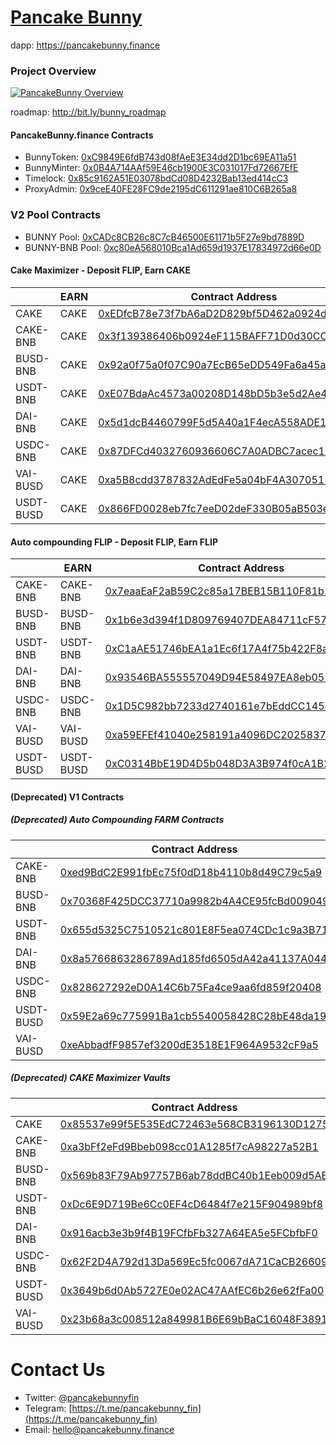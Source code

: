 # [Pancake Bunny](https://pancakebunny.finance)
dapp: https://pancakebunny.finance

### Project Overview  
[![PancakeBunny Overview](http://img.youtube.com/vi/xPUI9Eku4pE/default.jpg)](https://youtu.be/xPUI9Eku4pE)

roadmap: http://bit.ly/bunny_roadmap

#### PancakeBunny.finance Contracts
- BunnyToken: [0xC9849E6fdB743d08fAeE3E34dd2D1bc69EA11a51](https://bscscan.com/address/0xC9849E6fdB743d08fAeE3E34dd2D1bc69EA11a51)
- BunnyMinter: [0x0B4A714AAf59E46cb1900E3C031017Fd72667EfE](https://bscscan.com/address/0x0B4A714AAf59E46cb1900E3C031017Fd72667EfE) 
- Timelock: [0x85c9162A51E03078bdCd08D4232Bab13ed414cC3](https://bscscan.com/address/0x85c9162A51E03078bdCd08D4232Bab13ed414cC3)
- ProxyAdmin: [0x9ceE40FE28FC9de2195dC611291ae810C6B265a8](https://bscscan.com/address/0x9ceE40FE28FC9de2195dC611291ae810C6B265a8)

### V2 Pool Contracts
- BUNNY Pool: [0xCADc8CB26c8C7cB46500E61171b5F27e9bd7889D](https://bscscan.com/address/0xCADc8CB26c8C7cB46500E61171b5F27e9bd7889D)
- BUNNY-BNB Pool: [0xc80eA568010Bca1Ad659d1937E17834972d66e0D](https://bscscan.com/address/0xc80eA568010Bca1Ad659d1937E17834972d66e0D)

#### Cake Maximizer - Deposit FLIP, Earn CAKE
|     | EARN |     Contract Address |
|------|-----|--------------|
| CAKE | CAKE | [0xEDfcB78e73f7bA6aD2D829bf5D462a0924da28eD](https://bscscan.com/address/0xEDfcB78e73f7bA6aD2D829bf5D462a0924da28eD)|
| CAKE-BNB | CAKE | [0x3f139386406b0924eF115BAFF71D0d30CC090Bd5](https://bscscan.com/address/0x3f139386406b0924eF115BAFF71D0d30CC090Bd5)|
| BUSD-BNB | CAKE | [0x92a0f75a0f07C90a7EcB65eDD549Fa6a45a4975C](https://bscscan.com/address/0x92a0f75a0f07C90a7EcB65eDD549Fa6a45a4975C)|
| USDT-BNB | CAKE | [0xE07BdaAc4573a00208D148bD5b3e5d2Ae4Ebd0Cc](https://bscscan.com/address/0xE07BdaAc4573a00208D148bD5b3e5d2Ae4Ebd0Cc)|
| DAI-BNB | CAKE | [0x5d1dcB4460799F5d5A40a1F4ecA558ADE1c56831](https://bscscan.com/address/0x5d1dcB4460799F5d5A40a1F4ecA558ADE1c56831)|
| USDC-BNB | CAKE | [0x87DFCd4032760936606C7A0ADBC7acec1885293F](https://bscscan.com/address/0x87DFCd4032760936606C7A0ADBC7acec1885293F)|
| VAI-BUSD | CAKE | [0xa5B8cdd3787832AdEdFe5a04bF4A307051538FF2](https://bscscan.com/address/0xa5B8cdd3787832AdEdFe5a04bF4A307051538FF2)|
| USDT-BUSD | CAKE | [0x866FD0028eb7fc7eeD02deF330B05aB503e199d4](https://bscscan.com/address/0x866FD0028eb7fc7eeD02deF330B05aB503e199d4)|

#### Auto compounding FLIP - Deposit FLIP, Earn FLIP
|     | EARN |     Contract Address |
|------|-----|--------------|
| CAKE-BNB | CAKE-BNB | [0x7eaaEaF2aB59C2c85a17BEB15B110F81b192e98a](https://bscscan.com/address/0x7eaaEaF2aB59C2c85a17BEB15B110F81b192e98a)|
| BUSD-BNB | BUSD-BNB | [0x1b6e3d394f1D809769407DEA84711cF57e507B99](https://bscscan.com/address/0x1b6e3d394f1D809769407DEA84711cF57e507B99)|
| USDT-BNB | USDT-BNB | [0xC1aAE51746bEA1a1Ec6f17A4f75b422F8a656ee6](https://bscscan.com/address/0xC1aAE51746bEA1a1Ec6f17A4f75b422F8a656ee6)|
| DAI-BNB | DAI-BNB | [0x93546BA555557049D94E58497EA8eb057a3df939](https://bscscan.com/address/0x93546BA555557049D94E58497EA8eb057a3df939)|
| USDC-BNB | USDC-BNB | [0x1D5C982bb7233d2740161e7bEddCC14548C71186](https://bscscan.com/address/0x1D5C982bb7233d2740161e7bEddCC14548C71186)|
| VAI-BUSD | VAI-BUSD | [0xa59EFEf41040e258191a4096DC202583765a43E7](https://bscscan.com/address/0xa59EFEf41040e258191a4096DC202583765a43E7)|
| USDT-BUSD | USDT-BUSD | [0xC0314BbE19D4D5b048D3A3B974f0cA1B2cEE5eF3](https://bscscan.com/address/0xC0314BbE19D4D5b048D3A3B974f0cA1B2cEE5eF3)|


#### (Deprecated) V1 Contracts
##### (Deprecated) Auto Compounding FARM Contracts 
|     |      Contract Address |
|-----------|--------------|
| CAKE-BNB | [0xed9BdC2E991fbEc75f0dD18b4110b8d49C79c5a9](https://bscscan.com/address/0xed9BdC2E991fbEc75f0dD18b4110b8d49C79c5a9)|
| BUSD-BNB | [0x70368F425DCC37710a9982b4A4CE95fcBd009049](https://bscscan.com/address/0x70368F425DCC37710a9982b4A4CE95fcBd009049)|
| USDT-BNB | [0x655d5325C7510521c801E8F5ea074CDc1c9a3B71](https://bscscan.com/address/0x655d5325C7510521c801E8F5ea074CDc1c9a3B71)|
| DAI-BNB | [0x8a5766863286789Ad185fd6505dA42a41137A044](https://bscscan.com/address/0x8a5766863286789Ad185fd6505dA42a41137A044)|
| USDC-BNB | [0x828627292eD0A14C6b75Fa4ce9aa6fd859f20408](https://bscscan.com/address/0x828627292eD0A14C6b75Fa4ce9aa6fd859f20408)|
| USDT-BUSD | [0x59E2a69c775991Ba1cb5540058428C28bE48da19](https://bscscan.com/address/0x59E2a69c775991Ba1cb5540058428C28bE48da19)|
| VAI-BUSD | [0xeAbbadfF9857ef3200dE3518E1F964A9532cF9a5](https://bscscan.com/address/0xeAbbadfF9857ef3200dE3518E1F964A9532cF9a5)|

##### (Deprecated) CAKE Maximizer Vaults 
|     |      Contract Address |
|-----------|--------------|
| CAKE | [0x85537e99f5E535EdC72463e568CB3196130D1275](https://bscscan.com/address/0x85537e99f5E535EdC72463e568CB3196130D1275)|
| CAKE-BNB | [0xa3bFf2eFd9Bbeb098cc01A1285f7cA98227a52B1](https://bscscan.com/address/0xa3bFf2eFd9Bbeb098cc01A1285f7cA98227a52B1)|
| BUSD-BNB | [0x569b83F79Ab97757B6ab78ddBC40b1Eeb009d5AB](https://bscscan.com/address/0x569b83F79Ab97757B6ab78ddBC40b1Eeb009d5AB)|
| USDT-BNB | [0xDc6E9D719Be6Cc0EF4cD6484f7e215F904989bf8](https://bscscan.com/address/0xDc6E9D719Be6Cc0EF4cD6484f7e215F904989bf8)|
| DAI-BNB | [0x916acb3e3b9f4B19FCfbFb327A64EA5e5FCbfbF0](https://bscscan.com/address/0x916acb3e3b9f4B19FCfbFb327A64EA5e5FCbfbF0)|
| USDC-BNB | [0x62F2D4A792d13Da569Ec5fc0067dA71CaCB26609](https://bscscan.com/address/0x62F2D4A792d13Da569Ec5fc0067dA71CaCB26609)|
| USDT-BUSD | [0x3649b6d0Ab5727E0e02AC47AAfEC6b26e62fFa00](https://bscscan.com/address/0x3649b6d0Ab5727E0e02AC47AAfEC6b26e62fFa00)|
| VAI-BUSD | [0x23b68a3c008512a849981B6E69bBaC16048F3891](https://bscscan.com/address/0x23b68a3c008512a849981B6E69bBaC16048F3891)|

# Contact Us
- Twitter: [@pancakebunnyfin](https://twitter.com/pancakebunnyfin)
- Telegram: [https://t.me/pancakebunny_fin](https://t.me/pancakebunny_fin)
- Email: [hello@pancakebunny.finance](mailto:hello@pancakebunny.finance)
